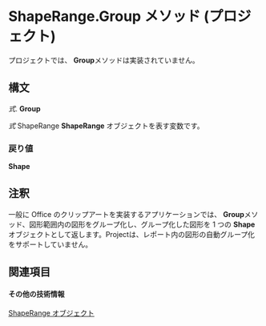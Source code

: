 
# ShapeRange.Group メソッド (プロジェクト)
プロジェクトでは、  **Group**メソッドは実装されていません。

## 構文

 _式_. **Group**

 _式_ ShapeRange **ShapeRange** オブジェクトを表す変数です。


### 戻り値

 **Shape**


## 注釈

一般に Office のクリップアートを実装するアプリケーションでは、  **Group**メソッド、図形範囲内の図形をグループ化し、グループ化した図形を 1 つの **Shape**オブジェクトとして返します。Projectは、レポート内の図形の自動グループ化をサポートしていません。


## 関連項目


#### その他の技術情報


[ShapeRange オブジェクト](315031aa-4b8c-424b-26e7-ce15897beb05.md)